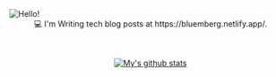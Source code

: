 <img src="https://raw.githubusercontent.com/nitchell/nitchell/master/header.png" alt="Hello!">

<center>
  💻  I'm Writing tech blog posts at https://bluemberg.netlify.app/.

  <br>
  <br>
  <br>
  
  [![My's github stats](https://github-readme-stats.vercel.app/api?username=nitchell&count_private=true&show_icons=true&theme=dracula)](https://github.com/nitchell/github-readme-stats)
 </center>
